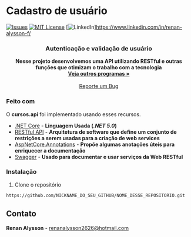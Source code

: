 # Cadastro de usuário

<!-- PROJECT SHIELDS -->
[![Issues][issues-shield]][issues-url]
[![MIT License][license-shield]][license-url]
[![LinkedIn][linkedin-shield]]https://www.linkedin.com/in/renan-alysson-f/


  <h3 align="center"><strong>Autenticação e validação de usuário</strong></h3>

  <p align="center">
 <strong>Nesse projeto desenvolvemos uma API utilizando RESTful e outras funções que otimizam o trabalho com a tecnologia</strong>
    <br />
    <a href="https://github.com/renan2911?tab=repositories"><strong>Veja outros programas »</strong></a>
    <br />
    <br />
    <a href="https://github.com/renan2911/NOME_DESSE_REPOSITORIO/issues">Reporte um Bug</a>
  </p>
</p>

### Feito com

O <strong>cursos.api</strong> foi implementado usando esses recursos.

* [.NET Core](https://docs.microsoft.com/pt-br/dotnet/core/) - <strong>Linguagem Usada (*.NET 5.0*)</strong>
* [RESTful API](URL_DA_DOC_DA_LINGUAGEM_2) - <strong>Arquitetura de software que define um conjunto de restrições a serem usadas para a criação de web services</strong>
* [AspNetCore.Annotations](https://www.nuget.org/packages/Swashbuckle.AspNetCore.Annotations/) - <strong>Propõe algumas anotações úteis para enriquecer a documentação</strong>
* [Swagger](https://swagger.io/docs/) - <strong>Usado para documentar e usar serviços da Web RESTful</strong>


### Instalação

1. Clone o repositório
```sh
https://github.com/NICKNAME_DO_SEU_GITHUB/NOME_DESSE_REPOSITORIO.git
```


<!-- LICENSE -->

<!-- CONTACT -->
## Contato

<strong>Renan Alysson</strong> - renanalysson2626@hotmail.com

<!-- MARKDOWN LINKS & IMAGES -->
[issues-shield]: https://img.shields.io/github/issues/othneildrew/Best-README-Template.svg?style=flat-square
[issues-url]: https://github.com/NICKNAME_DO_SEU_GITHUB/NOME_DESSE_REPOSITORIO/issues
[license-shield]: https://img.shields.io/github/license/othneildrew/Best-README-Template.svg?style=flat-square
[license-url]: https://github.com/NICKNAME_DO_SEU_GITHUB/NOME_DESSE_REPOSITORIO/blob/master/LICENSE.txt
[linkedin-shield]: https://img.shields.io/badge/-LinkedIn-black.svg?style=flat-square&logo=linkedin&colorB=555
[linkedin-url]: https://www.linkedin.com/in/renan-alysson-f/

